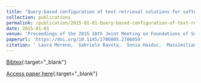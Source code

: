 ```yaml
---
title: "Query-based configuration of text retrieval solutions for software engineering tasks"
collection: publications
permalink: /publication/2015-01-01-Query-based-configuration-of-text-retrieval-solutions-for-software-engineering-tasks
date: 2015-01-01
venue: 'Proceedings of the 2015 10th Joint Meeting on Foundations of Software Engineering, ESEC/FSE 2015, Bergamo, Italy, August 30 - September 4, 2015'
paperurl: 'https://doi.org/10.1145/2786805.2786859'
citation: ' Laura Moreno,  Gabriele Bavota,  Sonia Haiduc,  Massimiliano Di Penta,  Rocco Oliveto,  Barbara Russo,  Andrian Marcus, &quot;Query-based configuration of text retrieval solutions for software engineering tasks.&quot; Proceedings of the 2015 10th Joint Meeting on Foundations of Software Engineering, ESEC/FSE 2015, Bergamo, Italy, August 30 - September 4, 2015, 2015.'
---
```

[Bibtex](https://dblp.org/rec/bib/conf/sigsoft/MorenoBHPORM15){:target="_blank"}

[Access paper here](https://doi.org/10.1145/2786805.2786859){:target="_blank"}

